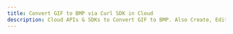 ---title: Convert GIF to BMP via Curl SDK in Clouddescription: Cloud APIs & SDKs to Convert GIF to BMP. Also Create, Edit & Render Microsoft Word & OpenOffice documents in the Cloud.---